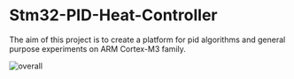 # Stm32-PID-Heat-Controller
The aim of this project is to create a platform for pid algorithms and general purpose experiments on ARM Cortex-M3 family.

![overall](https://user-images.githubusercontent.com/38799399/66572881-6e440600-eb7a-11e9-8d11-f5fdf75590fb.jpg)
